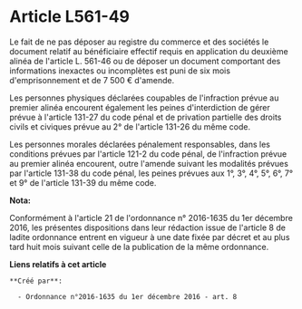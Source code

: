 # Article L561-49

Le fait de ne pas déposer au registre du commerce et des sociétés le document relatif au bénéficiaire effectif requis en
application du deuxième alinéa de l'article L. 561-46 ou de déposer un document comportant des informations inexactes ou
incomplètes est puni de six mois d'emprisonnement et de 7 500 € d'amende. 

Les personnes physiques déclarées coupables de l'infraction prévue au premier alinéa encourent également les peines
d'interdiction de gérer prévue à l'article 131-27 du code pénal et de privation partielle des droits civils et civiques
prévue au 2° de l'article 131-26 du même code. 

Les personnes morales déclarées pénalement responsables, dans les conditions prévues par l'article 121-2 du code pénal, de
l'infraction prévue au premier alinéa encourent, outre l'amende suivant les modalités prévues par l'article 131-38 du code
pénal, les peines prévues aux 1°, 3°, 4°, 5°, 6°, 7° et 9° de l'article 131-39 du même code.

**Nota:**

Conformément à l'article 21 de l'ordonnance n° 2016-1635 du 1er décembre 2016, les présentes dispositions dans leur rédaction
issue de l'article 8 de ladite ordonnance entrent en vigueur à une date fixée par décret et au plus tard huit mois suivant
celle de la publication de la même ordonnance.

**Liens relatifs à cet article**

	**Créé par**:

	  - Ordonnance n°2016-1635 du 1er décembre 2016 - art. 8
